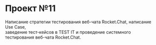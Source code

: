 # Проект №11 
Написание стратегии тестирования веб-чата Rocket.Chat, написание Use Case,  
заведение тест-кейсов в TEST IT и  проведение системного тестирования веб-чата Rocket.Chat. 
